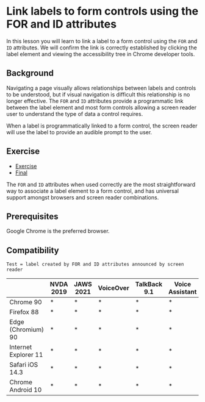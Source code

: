 # Link labels to form controls using the FOR and ID attributes

In this lesson you will learn to link a label to a form control using the `FOR` and `ID` attributes. We will confirm the link is correctly established by clicking the label element and viewing the accessibility tree in Chrome developer tools.

## Background

Navigating a page visually allows relationships between labels and controls to be understood, but if visual navigation is difficult this relationship is no longer effective. The `FOR` and `ID` attributes provide a programmatic link between the label element and most form controls allowing a screen reader user to understand the type of data a control requires. 

When a label is programmatically linked to a form control, the screen reader will use the label to provide an audible prompt to the user.

## Exercise

- [Exercise](https://codesandbox.io/s/link-labels-to-form-controls-using-the-for-and-id-attributes-f0oux)
- [Final](https://for-and-id.netlify.app)

The `FOR` and `ID` attributes when used correctly are the most straightforward way to associate a label element to a form control, and has universal support amongst browsers and screen reader combinations.

## Prerequisites

Google Chrome is the preferred browser.

## Compatibility
`Test = label created by FOR and ID attributes announced by screen reader`

|                      | NVDA 2019 | JAWS 2021 | VoiceOver | TalkBack 9.1 | Voice Assistant |
|----------------------|-----------|-----------|-----------|--------------|-----------------|
| Chrome 90            | *         | *         | *         | *            | *               |
| Firefox 88           | *         | *         | *         | *            | *               |
| Edge (Chromium) 90   | *         | *         | *         | *            | *               |
| Internet Explorer 11 | *         | *         | *         | *            | *               |
| Safari iOS 14.3      | *         | *         | *         | *            | *               |
| Chrome Android 10    | *         | *         | *         | *            | *               |

